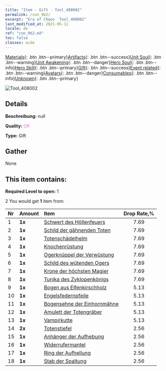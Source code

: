 ```yaml
---
title: "Item - Gift - Tool_408002"
permalink: /con_962/
excerpt: "Era of Chaos  Tool_408002"
last_modified_at: 2021-05-11
locale: de
ref: "con_962.md"
toc: false
classes: wide
---
```

 [Materials](/ItemsDE/){: .btn .btn--primary}[Artifacts](/ItemsDE/Artifacts/){: .btn .btn--success}[Unit Soul](/ItemsDE/UnitSoul/){: .btn .btn--warning}[Unit Awakening](/ItemsDE/UnitAwakening/){: .btn .btn--danger}[Hero Soul](/ItemsDE/HeroSoul/){: .btn .btn--info}[Hero Skill](/ItemsDE/HeroSkill/){: .btn .btn--primary}[Gift](/ItemsDE/Gift/){: .btn .btn--success}[Event related](/ItemsDE/Events/){: .btn .btn--warning}[Avatars](/ItemsDE/Avatars/){: .btn .btn--danger}[Consumables](/ItemsDE/Consumables/){: .btn .btn--info}[Unknown](/ItemsDE/Unknown/){: .btn .btn--primary}

 ![Tool_408002](/images/t/i_907046.png)

## Details
 **Beschreibung:** null

 **Quality:** <span style="color: #DA70D6">OK</span>

 **Type:** Gift

## Gather

  None

## This item contains:

 **Required Level to open:** 1

 2 You would get **1** item  from:

  | Nr | Amount |     Item    | Drop Rate,% |
  |:---|:-------|:------------|:---------:|
  | 1 |  **1x** | [Schwert des Höllenfeuers](/ItemsDE/art_121/) | 7.69 | 
  | 2 |  **1x** | [Schild der gähnenden Toten](/ItemsDE/art_122/) | 7.69 | 
  | 3 |  **1x** | [Totenschädelhelm](/ItemsDE/art_123/) | 7.69 | 
  | 4 |  **1x** | [Knochenrüstung](/ItemsDE/art_124/) | 7.69 | 
  | 5 |  **1x** | [Ogerknüppel der Verwüstung](/ItemsDE/art_125/) | 7.69 | 
  | 6 |  **1x** | [Schild des wütenden Ogers](/ItemsDE/art_126/) | 7.69 | 
  | 7 |  **1x** | [Krone der höchsten Magier](/ItemsDE/art_127/) | 7.69 | 
  | 8 |  **1x** | [Tunika des Zyklopenkönigs](/ItemsDE/art_128/) | 7.69 | 
  | 9 |  **1x** | [Bogen aus Elfenkirschholz](/ItemsDE/art_103/) | 5.13 | 
  | 10 |  **1x** | [Engelsfedernpfeile](/ItemsDE/art_104/) | 5.13 | 
  | 11 |  **1x** | [Bogensehne der Einhornmähne](/ItemsDE/art_105/) | 5.13 | 
  | 12 |  **1x** | [Amulett der Totengräber](/ItemsDE/art_129/) | 5.13 | 
  | 13 |  **1x** | [Vampirkutte](/ItemsDE/art_130/) | 5.13 | 
  | 14 |  **2x** | [Totenstiefel](/ItemsDE/art_131/) | 2.56 | 
  | 15 |  **1x** | [Anhänger der Aufhebung](/ItemsDE/art_136/) | 2.56 | 
  | 16 |  **1x** | [Widerrufermantel](/ItemsDE/art_137/) | 2.56 | 
  | 17 |  **1x** | [Ring der Aufhellung](/ItemsDE/art_138/) | 2.56 | 
  | 18 |  **1x** | [Stab der Spaltung](/ItemsDE/art_139/) | 2.56 | 
